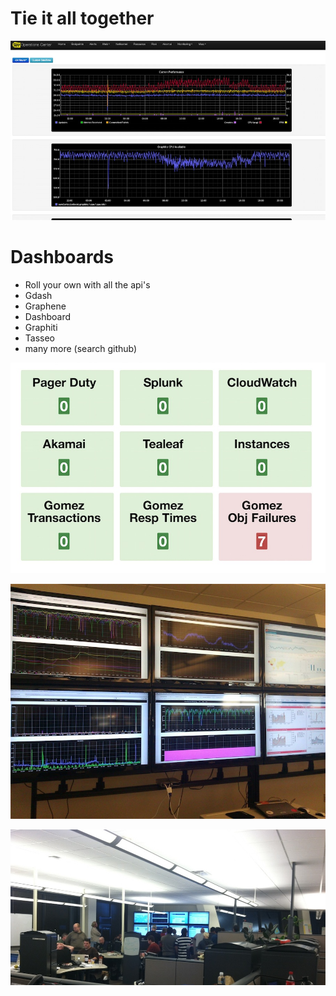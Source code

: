 <!SLIDE bullets smaller transition=growY>
# Tie it all together

<!SLIDE center transition=scrollUp>

![tie](../img/portal.png)

<!SLIDE center transition=scrollUp>
# Dashboards

* Roll your own with all the api's
* Gdash
* Graphene
* Dashboard
* Graphiti
* Tasseo
* many more (search github)

<!SLIDE center transition=scrollUp>

![tie](../img/alerts.png)

<!SLIDE center transition=scrollUp>

![graphite](../img/tvs.jpg)


<!SLIDE center transition=scrollUp>

![graphite](../img/team.JPG)
